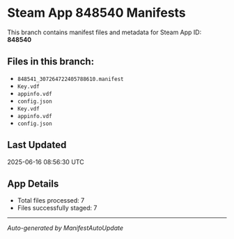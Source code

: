 # Steam App 848540 Manifests

This branch contains manifest files and metadata for Steam App ID: **848540**

## Files in this branch:
- `848541_307264722405788610.manifest`
- `Key.vdf`
- `appinfo.vdf`
- `config.json`
- `Key.vdf`
- `appinfo.vdf`
- `config.json`

## Last Updated
2025-06-16 08:56:30 UTC

## App Details
- Total files processed: 7
- Files successfully staged: 7

---
*Auto-generated by ManifestAutoUpdate*
